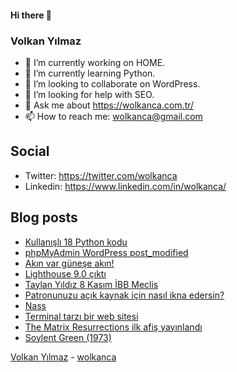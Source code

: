 #### Hi there 👋

### Volkan Yılmaz

- 🔭 I’m currently working on HOME.
- 🌱 I’m currently learning Python.
- 👯 I’m looking to collaborate on WordPress.
- 🤔 I’m looking for help with SEO.
- 💬 Ask me about https://wolkanca.com.tr/
- 📫 How to reach me: wolkanca@gmail.com

## Social
- Twitter: https://twitter.com/wolkanca
- Linkedin: https://www.linkedin.com/in/wolkanca/



## Blog posts
<!-- BLOG-POST-LIST:START -->
- [Kullanışlı 18 Python kodu](https://wolkanca.com.tr/kullanisli-18-python-kodu/)
- [phpMyAdmin WordPress post_modified](https://wolkanca.com.tr/phpmyadmin-wordpress-post_modified/)
- [Akın var güneşe akın!](https://wolkanca.com.tr/akin-var-gunese-akin/)
- [Lighthouse 9.0 çıktı](https://wolkanca.com.tr/lighthouse-9-0-cikti/)
- [Taylan Yıldız 8 Kasım İBB Meclis](https://wolkanca.com.tr/taylan-yildiz-8-kasim-ibb-meclis/)
- [Patronunuzu açık kaynak için nasıl ikna edersin?](https://wolkanca.com.tr/patronunuzu-acik-kaynak-icin-nasil-ikna-edersin/)
- [Nass](https://wolkanca.com.tr/nass/)
- [Terminal tarzı bir web sitesi](https://wolkanca.com.tr/terminal-tarzi-bir-web-sitesi/)
- [The Matrix Resurrections ilk afiş yayınlandı](https://wolkanca.com.tr/the-matrix-resurrections-ilk-afis-yayinlandi/)
- [Soylent Green &lpar;1973&rpar;](https://wolkanca.com.tr/soylent-green-1973/)
<!-- BLOG-POST-LIST:END -->


[Volkan Yılmaz](https://volkanyilmaz.com.tr/) - [wolkanca](https://wolkanca.com.tr/)
